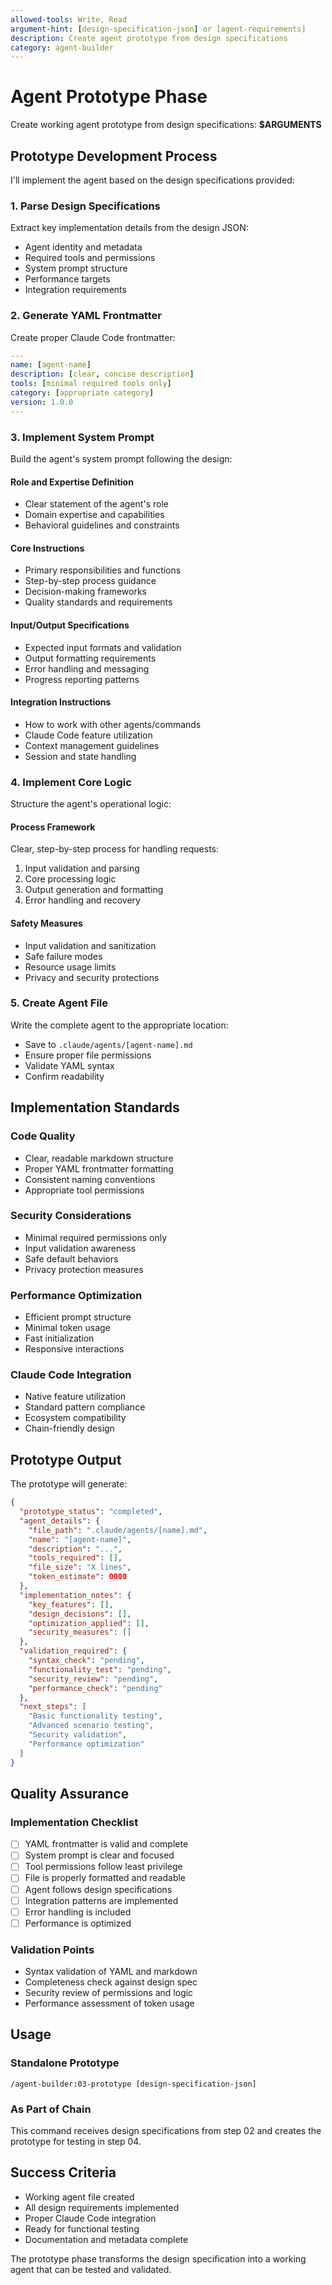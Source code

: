 ```yaml
---
allowed-tools: Write, Read
argument-hint: [design-specification-json] or [agent-requirements]
description: Create agent prototype from design specifications
category: agent-builder
---
```


# Agent Prototype Phase

Create working agent prototype from design specifications: **$ARGUMENTS**

## Prototype Development Process

I'll implement the agent based on the design specifications provided:

### 1. Parse Design Specifications
Extract key implementation details from the design JSON:
- Agent identity and metadata
- Required tools and permissions
- System prompt structure
- Performance targets
- Integration requirements

### 2. Generate YAML Frontmatter
Create proper Claude Code frontmatter:

```yaml
---
name: [agent-name]
description: [clear, concise description]
tools: [minimal required tools only]
category: [appropriate category]
version: 1.0.0
---
```

### 3. Implement System Prompt
Build the agent's system prompt following the design:

#### Role and Expertise Definition
- Clear statement of the agent's role
- Domain expertise and capabilities
- Behavioral guidelines and constraints

#### Core Instructions
- Primary responsibilities and functions
- Step-by-step process guidance
- Decision-making frameworks
- Quality standards and requirements

#### Input/Output Specifications
- Expected input formats and validation
- Output formatting requirements
- Error handling and messaging
- Progress reporting patterns

#### Integration Instructions
- How to work with other agents/commands
- Claude Code feature utilization
- Context management guidelines
- Session and state handling

### 4. Implement Core Logic
Structure the agent's operational logic:

#### Process Framework
Clear, step-by-step process for handling requests:
1. Input validation and parsing
2. Core processing logic
3. Output generation and formatting
4. Error handling and recovery

#### Safety Measures
- Input validation and sanitization
- Safe failure modes
- Resource usage limits
- Privacy and security protections

### 5. Create Agent File
Write the complete agent to the appropriate location:
- Save to `.claude/agents/[agent-name].md`
- Ensure proper file permissions
- Validate YAML syntax
- Confirm readability

## Implementation Standards

### Code Quality
- Clear, readable markdown structure
- Proper YAML frontmatter formatting
- Consistent naming conventions
- Appropriate tool permissions

### Security Considerations
- Minimal required permissions only
- Input validation awareness
- Safe default behaviors
- Privacy protection measures

### Performance Optimization
- Efficient prompt structure
- Minimal token usage
- Fast initialization
- Responsive interactions

### Claude Code Integration
- Native feature utilization
- Standard pattern compliance
- Ecosystem compatibility
- Chain-friendly design

## Prototype Output

The prototype will generate:

```json
{
  "prototype_status": "completed",
  "agent_details": {
    "file_path": ".claude/agents/[name].md",
    "name": "[agent-name]",
    "description": "...",
    "tools_required": [],
    "file_size": "X lines",
    "token_estimate": 0000
  },
  "implementation_notes": {
    "key_features": [],
    "design_decisions": [],
    "optimization_applied": [],
    "security_measures": []
  },
  "validation_required": {
    "syntax_check": "pending",
    "functionality_test": "pending",
    "security_review": "pending",
    "performance_check": "pending"
  },
  "next_steps": [
    "Basic functionality testing",
    "Advanced scenario testing",
    "Security validation",
    "Performance optimization"
  ]
}
```

## Quality Assurance

### Implementation Checklist
- [ ] YAML frontmatter is valid and complete
- [ ] System prompt is clear and focused
- [ ] Tool permissions follow least privilege
- [ ] File is properly formatted and readable
- [ ] Agent follows design specifications
- [ ] Integration patterns are implemented
- [ ] Error handling is included
- [ ] Performance is optimized

### Validation Points
- Syntax validation of YAML and markdown
- Completeness check against design spec
- Security review of permissions and logic
- Performance assessment of token usage

## Usage

### Standalone Prototype
```
/agent-builder:03-prototype [design-specification-json]
```

### As Part of Chain
This command receives design specifications from step 02 and creates the prototype for testing in step 04.

## Success Criteria

- Working agent file created
- All design requirements implemented
- Proper Claude Code integration
- Ready for functional testing
- Documentation and metadata complete

The prototype phase transforms the design specification into a working agent that can be tested and validated.